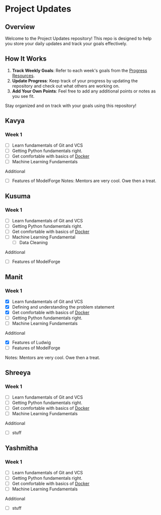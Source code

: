# Project Updates

## Overview

Welcome to the Project Updates repository! This repo is designed to help you store your daily updates and track your goals effectively.

## How It Works

1. **Track Weekly Goals**: Refer to each week's goals from the [Progress Resources](https://github.com/ModelForgeHSP/progress-resources).
2. **Update Progress**: Keep track of your progress by updating the repository and check out what others are working on.
3. **Add Your Own Points**: Feel free to add any additional points or notes as you see fit.

Stay organized and on track with your goals using this repository!

## Kavya

### Week 1

- [ ] Learn fundamentals of Git and VCS
- [ ] Getting Python fundamentals right.
- [ ] Get comfortable with basics of [Docker](https://docs.docker.com/guides/docker-overview/)
- [ ] Machine Learning Fundamentals

Additional

- [ ] Features of ModelForge
      Notes: Mentors are very cool. Owe then a treat.

## Kusuma

### Week 1

- [ ] Learn fundamentals of Git and VCS
- [ ] Getting Python fundamentals right.
- [ ] Get comfortable with basics of [Docker](https://docs.docker.com/guides/docker-overview/)
- [ ] Machine Learning Fundamental
  - [ ] Data Cleaning

Additional

- [ ] Features of ModelForge

## Manit

### Week 1

- [x] Learn fundamentals of Git and VCS
- [x] Defining and understanding the problem statement
- [x] Get comfortable with basics of [Docker](https://docs.docker.com/guides/docker-overview/)
- [ ] Getting Python fundamentals right.
- [ ] Machine Learning Fundamentals

Additional

- [x] Features of Ludwig
- [ ] Features of ModelForge

Notes: Mentors are very cool. Owe then a treat.

## Shreeya

### Week 1

- [ ] Learn fundamentals of Git and VCS
- [ ] Getting Python fundamentals right.
- [ ] Get comfortable with basics of [Docker](https://docs.docker.com/guides/docker-overview/)
- [ ] Machine Learning Fundamentals

Additional

- [ ] stuff

## Yashmitha

### Week 1

- [ ] Learn fundamentals of Git and VCS
- [ ] Getting Python fundamentals right.
- [ ] Get comfortable with basics of [Docker](https://docs.docker.com/guides/docker-overview/)
- [ ] Machine Learning Fundamentals

Additional

- [ ] stuff
